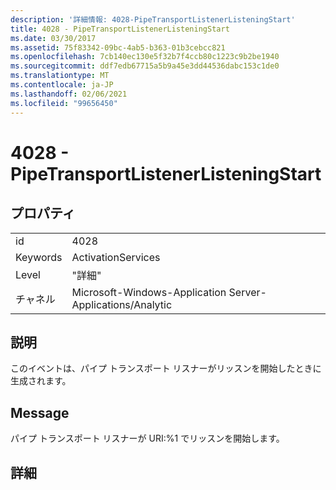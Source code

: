 ```yaml
---
description: '詳細情報: 4028-PipeTransportListenerListeningStart'
title: 4028 - PipeTransportListenerListeningStart
ms.date: 03/30/2017
ms.assetid: 75f83342-09bc-4ab5-b363-01b3cebcc821
ms.openlocfilehash: 7cb140ec130e5f32b7f4ccb80c1223c9b2be1940
ms.sourcegitcommit: ddf7edb67715a5b9a45e3dd44536dabc153c1de0
ms.translationtype: MT
ms.contentlocale: ja-JP
ms.lasthandoff: 02/06/2021
ms.locfileid: "99656450"
---
```

# <a name="4028---pipetransportlistenerlisteningstart"></a>4028 - PipeTransportListenerListeningStart

## <a name="properties"></a>プロパティ  
  
|||  
|-|-|  
|id|4028|  
|Keywords|ActivationServices|  
|Level|"詳細"|  
|チャネル|Microsoft-Windows-Application Server-Applications/Analytic|  
  
## <a name="description"></a>説明  

 このイベントは、パイプ トランスポート リスナーがリッスンを開始したときに生成されます。  
  
## <a name="message"></a>Message  

 パイプ トランスポート リスナーが URI:%1 でリッスンを開始します。  
  
## <a name="details"></a>詳細
